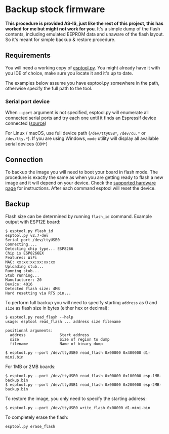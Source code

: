 # Backup stock firmware

**This procedure is provided AS-IS, just like the rest of this project, this has worked for me but might not work for you**. It's a simple dump of the flash contents, including emulated EEPROM data and unaware of the flash layout. So it's meant for simple backup & restore procedure.

## Requirements

You will need a working copy of [esptool.py](https://github.com/espressif/esptool). You might already have it with you IDE of choice, make sure you locate it and it's up to date.

The examples below assume you have esptool.py somewhere in the path, otherwise specify the full path to the tool.

### Serial port device

When `--port` argument is not specified, esptool.py will enumerate all connected serial ports and try each one until it finds an Espressif device connected ([source](https://github.com/espressif/esptool#serial-port))

For Linux / macOS, use full device path (`/dev/ttyUSB*`, `/dev/cu.*` or `/dev/tty.*`). If you are using Windows, `mode` utility will display all available serial devices (`COM*`)

## Connection

To backup the image you will need to boot your board in flash mode. The procedure is exactly the same as when you are getting ready to flash a new image and it will depend on your device. Check the [supported hardware page](https://github.com/xoseperez/espurna/wiki/Hardware) for instructions. After each command esptool will reset the device.

## Backup

Flash size can be determined by running `flash_id` command. Example output with ESP12E board:

```
$ esptool.py flash_id
esptool.py v2.7-dev
Serial port /dev/ttyUSB0
Connecting....
Detecting chip type... ESP8266
Chip is ESP8266EX
Features: WiFi
MAC: xx:xx:xx:xx:xx:xx
Uploading stub...
Running stub...
Stub running...
Manufacturer: 20
Device: 4016
Detected flash size: 4MB
Hard resetting via RTS pin...
```

To perform full backup you will need to specify starting `address` as 0 and `size` as flash size in bytes (either hex or decimal):
```
$ esptool.py read_flash --help
usage: esptool read_flash ... address size filename

positional arguments:
  address               Start address
  size                  Size of region to dump
  filename              Name of binary dump

$ esptool.py --port /dev/ttyUSB0 read_flash 0x00000 0x400000 d1-mini.bin
```

For 1MB or 2MB boards:
```
$ esptool.py --port /dev/ttyUSB0 read_flash 0x00000 0x100000 esp-1MB-backup.bin
$ esptool.py --port /dev/ttyUSB1 read_flash 0x00000 0x200000 esp-2MB-backup.bin
```

To restore the image, you only need to specify the starting address:
```
$ esptool.py --port /dev/ttyUSB0 write_flash 0x00000 d1-mini.bin
```

To completely erase the flash:
```
esptool.py erase_flash
```